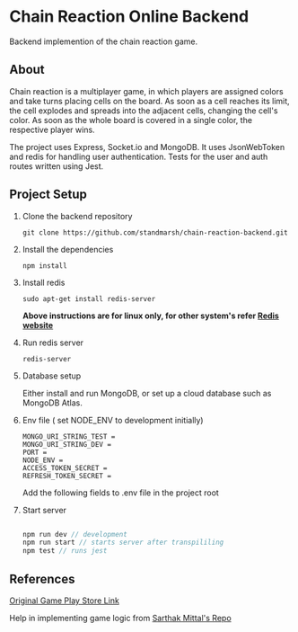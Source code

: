# Chain Reaction Online Backend

Backend implemention of the chain reaction game. 

## About
Chain reaction is a multiplayer game, in which players are assigned colors and take turns placing cells on the board. As soon as a cell reaches its limit, the cell explodes and spreads into the adjacent cells, changing the cell's color. As soon as the whole board is covered in a single color, the respective player wins.

The project uses Express, Socket.io and MongoDB. It uses JsonWebToken and redis for handling user authentication. Tests for the user and auth routes written using Jest.

## Project Setup 
1. Clone the backend repository

   ```
   git clone https://github.com/standmarsh/chain-reaction-backend.git
   ```

2. Install the dependencies

   ```
   npm install
   ```

3. Install redis

   ```
   sudo apt-get install redis-server
   ```

   **Above instructions are for linux only, for other system's refer [Redis website](https://redis.io/)**

4. Run redis server

   ```
   redis-server
   ```

5. Database setup

   Either install and run MongoDB, or set up a cloud database such as MongoDB Atlas.

6. Env file ( set NODE_ENV to development initially)

   ```
   MONGO_URI_STRING_TEST =
   MONGO_URI_STRING_DEV =
   PORT =
   NODE_ENV =
   ACCESS_TOKEN_SECRET =
   REFRESH_TOKEN_SECRET =
   ```

   Add the following fields to .env file in the project root

7. Start server

   ```javascript

   npm run dev // development
   npm run start // starts server after transpililing
   npm test // runs jest

   ```

## References

[Original Game Play Store Link](https://play.google.com/store/apps/details?id=com.BuddyMattEnt.ChainReaction&hl=en_IN&gl=US)

Help in implementing game logic from [Sarthak Mittal's Repo](https://github.com/Sarthak-Mittal/chain-reaction)
